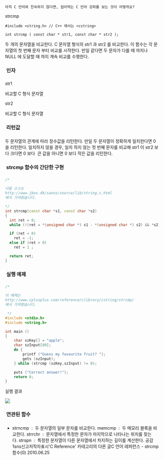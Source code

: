 

```warning
아직 C 언어와 친숙하지 않다면, 씹어먹는 C 언어 강좌를 보는 것이 어떻까요?

```


strcmp

```info
#include <string.h> // C++ 에서는 <cstring>

int strcmp ( const char * str1, const char * str2 );
```


두 개의 문자열을 비교한다.
C 문자열 형식의 str1 과 str2 를 비교한다.
이 함수는 각 문자열의 첫 번째 문자 부터 비교를 시작한다. 만일 같다면 두 문자가 다를 때 까지나 NULL 에 도달할 때 까지 계속 비교를 수행한다. 

###  인자
### 
str1

비교할 C 형식 문자열

str2

비교할 C 형식 문자열

###  리턴값
### 
두 문자열의 관계에 따라 정수값을 리턴한다.
만일 두 문자열이 정확하게 일치한다면 0 을 리턴한다.
일치하지 않을 경우, 일치 하지 않는 첫 번째 문자를 비교해 str1 이 str2 보다 크다면 0 보다  큰 값을 아니면 0 보다 작은 값을 리턴한다. 

###  strcmp 함수의 간단한 구현
### 

```cpp
/* 

다음 소스는
http://www.jbox.dk/sanos/source/lib/string.c.html
에서 가져왔습니다.

*/
int strcmp(const char *s1, const char *s2)
{
  int ret = 0;
  while (!(ret = *(unsigned char *) s1 - *(unsigned char *) s2) && *s2) ++s1, ++s2;

  if (ret < 0)
    ret = -1;
  else if (ret > 0)
    ret = 1 ;

  return ret;
}
```

###  실행 예제
### 
```cpp
/* 

이 예제는
http://www.cplusplus.com/reference/clibrary/cstring/strcmp/
에서 가져왔습니다.

 */
#include <stdio.h>
#include <string.h>

int main ()
{
    char szKey[] = "apple";
    char szInput[80];
    do {
        printf ("Guess my favourite fruit? ");
        gets (szInput);
    } while (strcmp (szKey,szInput) != 0);

    puts ("Correct answer!");
    return 0;
}
```


실행 결과

![](http://img1.daumcdn.net/thumb/R1920x0/?fname=http%3A%2F%2Fcfile29.uf.tistory.com%2Fimage%2F193B1B1E4C24BABDAC1454)


###  연관된 함수
### 
* strncmp  :  두 문자열의 일부 문자를 비교한다. memcmp  :  두 메모리 블록을 비교한다. strrchr  :  문자열에서 특정한 문자가 마지막으로 나타나는 위치를 찾는다. strspn  :  특정한 문자열이 다른 문자열에서 차지하는 길이를 계산한다.
공감1sns신고저작자표시'C Reference' 카테고리의 다른 글C 언어 레퍼런스 - strcmp 함수(0)
2010.06.25

